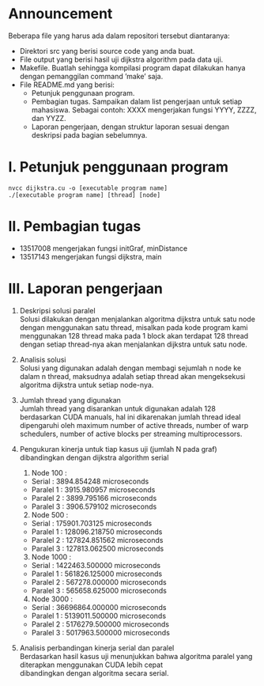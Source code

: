 # Announcement

Beberapa file yang harus ada dalam repositori tersebut diantaranya:
* Direktori src yang berisi source code yang anda buat.
* File output yang berisi hasil uji dijkstra algorithm pada data uji.
* Makefile. Buatlah sehingga kompilasi program dapat dilakukan hanya dengan pemanggilan command ’make’ saja.
* File README.md yang berisi:
    * Petunjuk penggunaan program.
    * Pembagian tugas. Sampaikan dalam list pengerjaan untuk setiap mahasiswa. Sebagai contoh: XXXX mengerjakan fungsi YYYY, ZZZZ, dan YYZZ.
    * Laporan pengerjaan, dengan struktur laporan sesuai dengan deskripsi pada bagian sebelumnya.


# I. Petunjuk penggunaan program
    nvcc dijkstra.cu -o [executable program name]
    ./[executable program name] [thread] [node]

# II. Pembagian tugas
*  13517008 mengerjakan fungsi initGraf, minDistance
*  13517143 mengerjakan fungsi dijkstra, main

# III. Laporan pengerjaan
1.  Deskripsi solusi paralel<br/>
    Solusi dilakukan dengan menjalankan algoritma dijkstra untuk satu node dengan menggunakan satu thread, misalkan pada kode program kami menggunakan
    128 thread maka pada 1 block akan terdapat 128 thread dengan setiap thread-nya akan menjalankan dijkstra untuk satu node.

2.  Analisis solusi<br/>
    Solusi yang digunakan adalah dengan membagi sejumlah n node ke dalam n thread, maksudnya adalah setiap thread akan mengeksekusi algoritma
    dijkstra untuk setiap node-nya.

3.  Jumlah thread yang digunakan<br/> 
    Jumlah thread yang disarankan untuk digunakan adalah 128 berdasarkan CUDA manuals, hal ini dikarenakan jumlah thread ideal dipengaruhi oleh maximum number of active threads, number of warp schedulers, number of active blocks per streaming multiprocessors.

4.  Pengukuran kinerja untuk tiap kasus uji (jumlah N pada graf) dibandingkan dengan dijkstra algorithm serial<br/>
    1. Node 100 :
     *  Serial : 3894.854248 microseconds
     *  Paralel 1 : 3915.980957 microseconds
     *  Paralel 2 : 3899.795166 microseconds
     *  Paralel 3 : 3906.579102 microseconds
    2. Node 500 :
     *  Serial : 175901.703125 microseconds
     *  Paralel 1 : 128096.218750 microseconds
     *  Paralel 2 : 127824.851562 microseconds
     *  Paralel 3 : 127813.062500 microseconds
    3. Node 1000 :
     *  Serial : 1422463.500000 microseconds
     *  Paralel 1 : 561826.125000 microseconds
     *  Paralel 2 : 567278.000000 microseconds
     *  Paralel 3 : 565658.625000 microseconds
    4. Node 3000 :
     *  Serial : 36696864.000000 microseconds
     *  Paralel 1 : 5139011.500000 microseconds
     *  Paralel 2 : 5176279.500000 microseconds
     *  Paralel 3 : 5017963.500000 microseconds

5.  Analisis perbandingan kinerja serial dan paralel<br/>
    Berdasarkan hasil kasus uji menunjukkan bahwa algoritma paralel yang diterapkan menggunakan CUDA lebih cepat <br/> 
    dibandingkan dengan algoritma secara serial.
